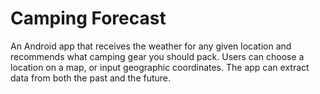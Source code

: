 # Camping Forecast

An Android app that receives the weather for any given location and recommends what camping gear you should pack. 
Users can choose a location on a map, or input geographic coordinates. The app can extract data from both the past and the future.
